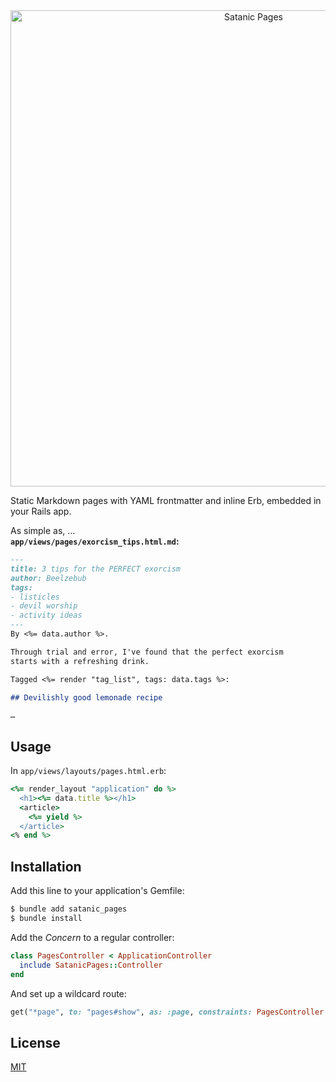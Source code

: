 <center><img src="https://s3.brnbw.com/Artboard-GDaMBcpYEJ.png" alt="Satanic Pages" width=762 /></center>

Static Markdown pages with YAML frontmatter and inline Erb, embedded in your Rails app.

As simple as, …  
**`app/views/pages/exorcism_tips.html.md`:**

```markdown
---
title: 3 tips for the PERFECT exorcism
author: Beelzebub
tags:
- listicles
- devil worship
- activity ideas
---
By <%= data.author %>.

Through trial and error, I've found that the perfect exorcism
starts with a refreshing drink.

Tagged <%= render "tag_list", tags: data.tags %>:

## Devilishly good lemonade recipe

…
```

## Usage

In `app/views/layouts/pages.html.erb`:

```ruby
<%= render_layout "application" do %>
  <h1><%= data.title %></h1>
  <article>
    <%= yield %>
  </article>
<% end %>
```

## Installation
Add this line to your application's Gemfile:

```sh
$ bundle add satanic_pages
$ bundle install
```

Add the _Concern_ to a regular controller:

```ruby
class PagesController < ApplicationController
  include SatanicPages::Controller
end
```

And set up a wildcard route:

```ruby
get("*page", to: "pages#show", as: :page, constraints: PagesController.constraint)
```

## License
[MIT](https://opensource.org/licenses/MIT)
